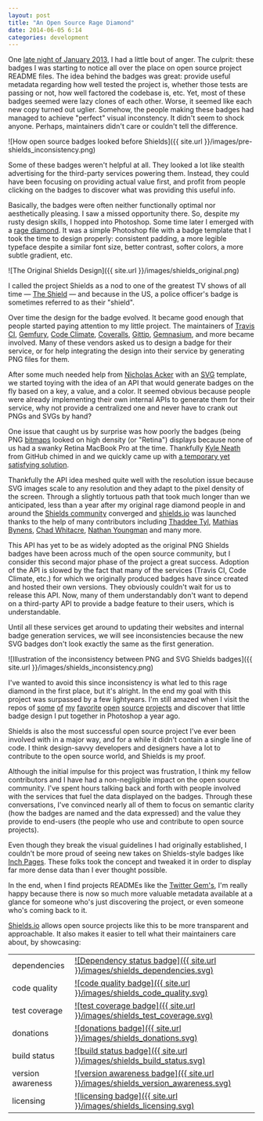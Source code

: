 ```yaml
---
layout: post
title: "An Open Source Rage Diamond"
date: 2014-06-05 6:14
categories: development
---
```

One [late night of January 2013](https://github.com/badges/shields/commit/a99b4db912b8ccd2350c417db301eea99ef4996a), 
I had a little bout of anger. The culprit: these badges I was starting to
notice all over the place on open source project README files. 
The idea behind the badges was great: provide useful metadata regarding 
how well tested the project is, whether those tests are passing or not, 
how well factored the codebase is, etc. Yet, most of these badges seemed 
were lazy clones of each other. Worse, it seemed like each new copy turned 
out uglier. Somehow, the people making these badges had managed to achieve
"perfect" visual inconstency. It didn't seem to shock anyone. Perhaps, 
maintainers didn't care or couldn't tell the difference. 

![How open source badges looked before Shields]({{ site.url }}/images/pre-shields_inconsistency.png)

Some of these badges weren't helpful at all. They looked a lot like 
stealth advertising for the third-party services powering them.
Instead, they could have been focusing on providing actual value first, 
and profit from people clicking on the badges to discover what was 
providing this useful info. 

Basically, the badges were often neither functionally optimal nor 
aesthetically pleasing. I saw a missed opportunity there. So, despite my 
rusty design skills, I hopped into Photoshop. Some time later I emerged 
with a [rage diamond](https://github.com/badges/shields/commit/0a6bc1ab5be03d6369799303ac6c1db3c8c50bb4). 
It was a simple Photoshop file with a badge template that I 
took the time to design properly: consistent padding, a more 
legible typeface despite a similar font size, better contrast, softer 
colors, a more subtle gradient, etc.

![The Original Shields Design]({{ site.url }}/images/shields_original.png)

I called the project Shields as a nod to one of the greatest TV 
shows of all time — [The Shield](http://en.wikipedia.org/wiki/The_Shield)
— and because in the US, a police officer's badge is sometimes referred to as 
their "shield".

Over time the design for the badge evolved. It became good enough that people 
started paying attention to my little project. The maintainers of [Travis CI](http://travis-ci.org), 
[Gemfury](https://gemfury.com/), [Code Climate](http://codeclimate.com), 
[Coveralls](https://coveralls.io/), [Gittip](https://www.gittip.com/), 
[Gemnasium](https://gemnasium.com/), and more became involved.
Many of these vendors asked us to design a badge for their service, or for help 
integrating the design into their service by generating PNG files for them.

After some much needed help from [Nicholas Acker](https://github.com/ackerdev)
with an [SVG](http://en.wikipedia.org/wiki/Scalable_Vector_Graphics) template, 
we started toying with the idea of an API that 
would generate badges on the fly based on a key, a value, and a color. 
It seemed obvious because people were already implementing their own 
internal APIs to generate them for their service, why not provide a 
centralized one and never have to crank out PNGs and SVGs by hand?

One issue that caught us by surprise was how poorly the badges (being 
PNG [bitmaps](http://en.wikipedia.org/wiki/Bitmap) looked on high density 
(or "Retina") displays because none of us had a swanky Retina MacBook Pro 
at the time. Thankfully
[Kyle Neath](https://twitter.com/kneath/status/300327792879476738) from
GitHub chimed in and we quickly came up with 
[a temporary yet satisfying solution](https://github.com/badges/shields/issues/12#issuecomment-13397282).

Thankfully the API idea meshed quite well with the resolution issue 
because SVG images scale to any resolution and they adapt to the 
pixel density of the screen. Through a slightly tortuous path that took 
much longer than we anticipated, less than a year after my original 
rage diamond people in and around the 
[Shields community](https://github.com/badges/shields) converged and 
[shields.io](http://shields.io/) was launched thanks to the help of many 
contributors including [Thaddee Tyl](https://github.com/espadrine), 
[Mathias Bynens](https://github.com/mathiasbynens),
[Chad Whitacre](https://github.com/whit537), 
[Nathan Youngman](https://github.com/nathany) and many more.

This API has yet to be as widely adopted as the original PNG Shields badges 
have been across much of the open source community, but I consider this 
second major phase of the project a great success. Adoption of the API is 
slowed by the fact that many of the services (Travis CI, Code Climate, etc.) 
for which we originally produced badges have since created and hosted their 
own versions. They obviously couldn't wait for us to release this API. 
Now, many of them understandably don't want to depend on a third-party API to provide a
badge feature to their users, which is understandable. 

Until all these services get around to updating their websites and 
internal badge generation services, we will see inconsistencies because 
the new SVG badges don't look exactly the same as the first generation.

![Illustration of the inconsistency between PNG and SVG Shields badges]({{ site.url }}/images/shields_inconsistency.png)

I've wanted to avoid this since inconsistency is what led to this rage 
diamond in the first place, but it's alright. In the end my goal with this 
project was surpassed by a few lightyears. I'm still amazed when I visit 
the repos of [some](https://github.com/rails/rails#code-status) 
[of](https://github.com/vmg/redcarpet) [my](https://github.com/plataformatec/devise) 
[favorite](https://github.com/intridea/omniauth) [open](https://github.com/pry/pry) 
[source](https://github.com/rack/rack) [projects](https://github.com/jekyll/jekyll#jekyll) and discover that 
little badge design I put together in Photoshop a year ago.

Shields is also the most successful open source project I've ever been 
involved with in a major way, and for a while it didn't contain a single 
line of code. I think design-savvy developers and designers have a lot to 
contribute to the open source world, and Shields is my proof.

Although the initial impulse for this project was frustration, I think my fellow 
contributors and I have had a non-negligible impact on the open source 
community. I've spent hours talking back and forth with people involved 
with the services that fuel the data displayed on the badges. Through 
these conversations, I've convinced nearly all of them to focus on 
semantic clarity (how the badges are named and the data expressed) and 
the value they provide to end-users (the people who use and contribute
to open source projects).

Even though they break the visual guidelines I had originally 
established, I couldn't be more proud of seeing new takes on Shields-style 
badges like [Inch Pages](http://inch-pages.github.io/). These folks took the 
concept and tweaked it in order to display far more dense data than I 
ever thought possible.

In the end, when I find projects READMEs like the 
[Twitter Gem's](https://github.com/sferik/twitter), I'm really 
happy because there is now so much more valuable metadata available at a
glance for someone who's just discovering the project, or even someone 
who's coming back to it. 

[Shields.io](http://shields.io) allows open source projects like 
this to be more transparent and approachable. It also makes it easier to 
tell what their maintainers care about, by showcasing:

|  |  |
| --- | --- |
| dependencies | [![Dependency status badge]({{ site.url }}/images/shields_dependencies.svg)](http://img.shields.io/gemnasium/badges/shields.svg) |
| code quality | [![code quality badge]({{ site.url }}/images/shields_code_quality.svg)](http://img.shields.io/codeclimate/github/rails/rails.svg) | 
| test coverage | [![test coverage badge]({{ site.url }}/images/shields_test_coverage.svg)](http://img.shields.io/codeclimate/coverage/github/triAGENS/ashikawa-core.svg) | 
| donations | [![donations badge]({{ site.url }}/images/shields_donations.svg)](http://img.shields.io/gittip/Shields.svg) | 
| build status | [![build status badge]({{ site.url }}/images/shields_build_status.svg)](http://img.shields.io/travis/badges/shields.svg) | 
| version awareness | [![version awareness badge]({{ site.url }}/images/shields_version_awareness.svg)](http://img.shields.io/gem/v/rails.svg) | 
| licensing | [![licensing badge]({{ site.url }}/images/shields_licensing.svg)](http://img.shields.io/packagist/l/doctrine/orm.svg) | 
